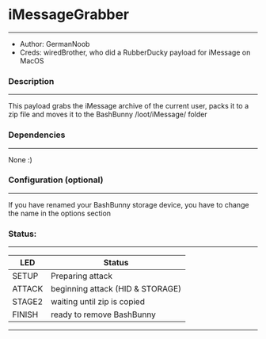 # iMessageGrabber
---
- Author: GermanNoob
- Creds: wiredBrother, who did a RubberDucky payload for iMessage on MacOS

### Description
---
This payload grabs the iMessage archive of the current user, packs it to a zip file  and moves it to the BashBunny /loot/iMessage/ folder

### Dependencies
---
None :)

### Configuration (optional)
---
If you have renamed your BashBunny storage device, you have to change the name in the options section


### Status:
---
|LED|Status|
|---|---|
|SETUP |Preparing attack|
|ATTACK|beginning attack (HID & STORAGE)|
|STAGE2|waiting until zip is copied|
|FINISH|ready to remove BashBunny|

---
